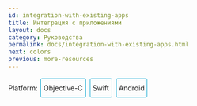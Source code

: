 ```yaml
---
id: integration-with-existing-apps
title: Интеграция с приложениями
layout: docs
category: Руководства
permalink: docs/integration-with-existing-apps.html
next: colors
previous: more-resources
---
```


<div class="integration-toggler">
<style>
.integration-toggler a {
  display: inline-block;
  padding: 10px 5px;
  margin: 2px;
  border: 1px solid #05A5D1;
  border-radius: 3px;
  text-decoration: none !important;
}
.display-platform-objc .integration-toggler .button-objc,
.display-platform-swift .integration-toggler .button-swift,
.display-platform-android .integration-toggler .button-android {
  background-color: #05A5D1;
  color: white;
}
block { display: none; }
.display-platform-objc .objc,
.display-platform-swift .swift,
.display-platform-android .android {
  display: block;
}</style>
<span>Platform:</span>
<a href="javascript:void(0);" class="button-objc" onclick="display('platform', 'objc')">Objective-C</a>
<a href="javascript:void(0);" class="button-swift" onclick="display('platform', 'swift')">Swift</a>
<a href="javascript:void(0);" class="button-android" onclick="display('platform', 'android')">Android</a>
</div>

<block class="android" />

> Этот раздел будет вскоре обновлен чтобы показать интеграцию более приближенного к реальному приложения, такого как мобильное приложение 2048, которое использовалось для Objective-C и Swift.

<block class="objc swift android" />

## Ключевые понятия

React Native отлично поддходит для разработки новых мобильных приложений с нуля. Однако он также хорошо подходит для добавление нового представления или user flow к существующим нативным приложениям. За несколько шагов можно добавить новый функционал, разработанный на React Native, а также экраны, представления и т.д.

<block class="objc swift" />

Основные шаги для интеграции компонентов React Native в ваше приложение iOS:

1. Определитесь какие компоненты React Native вы хотите интегрировать.
2. Создайте `Podfile`, содержащий `subspec` для всех компонентов React Native, которые потребуются вам для интеграции.
3. Создайте свои компоненты React Native на JavaScript.
4. Добавьте новый обработчик событий, который создаст `RCTRootView`, который указывает на ваш компонент React Native и его имя `AppRegistry`, которое вы указали в `index.ios.js`.
5. Запустите сервер React Native и ваше нативное приложение.
6. Если нужно, добавьте другие компоненты React Native.
7. Исправьте все недочёты с помощью [отладки](/react-native/releases/next/docs/debugging.html).
8. Подготовьте [деплой](/react-native/docs/running-on-device-ios.html) (например с помощью скрипта `react-native-xcode.sh`).
9. Зарабатывайте!

<block class="android" />

Основные шаги для интеграции компонентов React Native в ваше приложение Android:

1. Определитесь какие компоненты React Native вы хотите интегрировать.
2. Установите `react-native` в корневой каталог вашего приложения Android. Вы увидите каталог `node_modules/`.
3. Создайте свои компоненты React Native на JavaScript.
4. Добавьте `com.facebook.react:react-native:+` и `maven` в ваш файл `build.gradle` с указанием на двоичные файлы `react-native`, расположенные в директории `node_nodules/`.
4. Создайте свою `Activity`, которая создает `ReactRootView`.
5. Запустите сервер React Native и ваше нативное приложение.
6. Если нужно, добавьте другие компоненты React Native.
7. Исправьте все недочёты с помощью [отладки](/react-native/releases/next/docs/debugging.html).
8. [Подготовьте](/react-native/releases/next/docs/signed-apk-android.html) [деплой](/react-native/docs/running-on-device-android.html).
9. Зарабатывайте!

<block class="objc swift android" />

## Зависимости

<block class="android" />

Выполнив примеры из урока [Как начать с Android](/react-native/docs/getting-started.html) , вы установите соответствующие зависимости (например, `npm`) для React Native, платформы Android и вашей излюбленной среды разработки.

<block class="objc swift" />

### Основные

В качестве первого шага изучите руководство [Знакомство с React Native](/react-native/docs/getting-started.html) для вашей среды разработки и целевой платформы iOS, чтобы установить необходимые для React Native зависимости.

### CocoaPods

[CocoaPods](http://cocoapods.org) - менеджер пакетов для разработки на Mac и iOS. Он используется чтобы добавить актуальный код платформы React Native в ваш проект.

```bash
$ sudo gem install cocoapods
```

> Технически, можно не использовать CocoaPods, но при этом вам потребуется устаноить библиотеки и дополнения компоновщика вручную, что чрезмерно усложнит этот процесс.

## Демонстрационное мобильное приложение

<block class="objc" />

Предположим что [мобильное приложение для интеграции](https://github.com/JoelMarcey/iOS-2048) это игра [2048](https://en.wikipedia.org/wiki/2048_(video_game)). Вот так выглядит главное меню нативного приложения без использования React Native.

<block class="swift" />

Предположим что [мобильное приложение для интеграции](https://github.com/JoelMarcey/swift-2048) это игра [2048](https://en.wikipedia.org/wiki/2048_(video_game). Вот так выглядит главное меню нативного приложения без использования React Native.

<block class="objc swift" />

![До интеграции RN](img/react-native-existing-app-integration-ios-before.png)

## Зависимости

Для интеграция с React Native требуются React и модули nodejs React Native. Платформа React Native предоставит код, с помощью которого осуществляется интеграции вашего приложения.


### `package.json`

В файл `package.json` мы добавим зависимости пакета. Создайте этот файл в корневой директории вашего проекта если его там еще нет.

> Обычно при работе с проектами React Native вы разместите такие файлы как `package.json`, `index.ios.js` и т.д. в корневом каталоге вашего проекта, а затем расположите нативный код iOS в подкаталоге `ios/` в папке проекта Xcode (например, `.xcodeproj`).

Ниже указан пример пример файла `package.json`, содержащего минимальную конфигурацию.

> Номера версий могут менятся в зависимости от ваших потребностей. Но в большинстве случаев будет достаточно последних версий [React](https://github.com/facebook/react/releases) и [React Native](https://github.com/facebook/react/releases).

<block class="objc" />

```bash
{
  "name": "NumberTileGame",
  "version": "0.0.1",
  "private": true,
  "scripts": {
    "start": "node node_modules/react-native/local-cli/cli.js start"
  },
  "dependencies": {
    "react": "15.0.2",
    "react-native": "0.26.1"
  }
}
```

<block class="swift" />

```bash
{
  "name": "swift-2048",
  "version": "0.0.1",
  "private": true,
  "scripts": {
    "start": "node node_modules/react-native/local-cli/cli.js start"
  },
  "dependencies": {
    "react": "15.0.2",
    "react-native": "0.26.1"
  }
}
```

<block class="objc swift" />

### Установка пакетов

Установите React и модули React Native с помощью менеджера пакетов Node. Модули Node будут установлены в каталог `node_modules/` в корневой директории вашего проекта.

```bash
# From the directory containing package.json project, install the modules
# The modules will be installed in node_modules/
$ npm install
```

## Платформа React Native

Вы [уже установили](#package-dependencies) платформу React Native в виде модуля Node в вашем проекте. Теперь мы установим CocoaPods `Podfile` с дополнительными компонентами.

### Subspecs

Перед тем как интегрировать React Native в свое приложение, определитесь какие компоненты платформы React Native потребуются для вашего проекта. На этом этапе появляются `subspec`. При создании `Podfile`, вы указываете зависимости библиотек React Native, которые установите для того чтобы ваше приложение могло пользоваться ими. Каждая библиотека указывается в `Podfile` как `subspec`.


Список поддерживаемых `subspec` находится в файле [`node_modules/react-native/React.podspec`](https://github.com/facebook/react-native/blob/master/React.podspec). Они обычно называются соответственно функциональности. Например, вам всегда понадобится `subspec` `Core`. Она предоставит вам `AppRegistry`, `StyleSheet`, `View` и другие базовые библиотеки React Native. Если вы захотите добавить библиотеку `Text` (например, для элементов `<Text>`), то вам потребуется `subspec` `RCTText`. Если вы захотите добавить библиотеку `Image` (например, для элементов `<Image>`), то вам потребуется `subspec` `RCTImage`.

#### Podfile

После того как вы установили React и компоненты React Native в директорию `node_modules` с помощью Node и выбрали, какие элементы React Native вам требуется интегрировать, можете создать свой `Podfile` чтобы установить эти компоненты для использования в вашем приложении.

Проще всего создать `Podfile` это использовать команду `init` CocoaPods в каталоге нативного кода iOS в вашем проекте:

```bash
## В директории, где расположен ваш нативный код iOS (например, где находится файл `.xcodeproj`)
$ pod init
```

`Podfile` будет создан и расположится в каталоге *iOS* (например, `ios/`) вашего проекта и будет содержать базовую установку, которую можно настроить под ваши конктретные нужды. В итоге `Podfile` должен выглядеть как-то так:

<block class="objc" />

```
# Target это скорее всего это название вашего проекта.
target 'NumberTileGame' do

  # Директория 'node_modules' вероятно расположена в корневой папке вашего проекта,
  # но если она находится не там, измените `:path` соответственно
  pod 'React', :path => '../node_modules/react-native', :subspecs => [
    'Core',
    'RCTText',
    'RCTWebSocket', # нужно для отладки
    # Добавьте любые другие subspec, которые вы  хотите использованть в своем проекте
  ]

end
```

<block class="swift" />

```
source 'https://github.com/CocoaPods/Specs.git'

# Требуется для приложений Swift
platform :ios, '8.0'
use_frameworks!

# Target это скорее всего это название вашего проекта.
target 'swift-2048' do

  # Директория 'node_modules' вероятно расположена в корневой папке вашего проекта,
  # но если она находится не там, измените `:path` соответственно
  pod 'React', :path => '../node_modules/react-native', :subspecs => [
    'Core',
    'RCTText',
    'RCTWebSocket', # needed for debugging
    # Добавьте любые другие subspec, которые вы  хотите использованть в своем проекте
  ]

end
```

<block class="objc swift" />

#### Установка Pod

После того, как вы создали `Podfile`, вы можете установить pod React Native.

```bash
$ pod install
```

Вы должны увидеть такой вывод:

```bash
Analyzing dependencies
Fetching podspec for `React` from `../node_modules/react-native`
Downloading dependencies
Installing React (0.26.0)
Generating Pods project
Integrating client project
Sending stats
Pod installation complete! There are 3 dependencies from the Podfile and 1 total pod installed.
```

<block class="swift" />

> Если вы видите предупреждение "*The `swift-2048 [Debug]` target overrides the `FRAMEWORK_SEARCH_PATHS` build setting defined in `Pods/Target Support Files/Pods-swift-2048/Pods-swift-2048.debug.xcconfig`. This can lead to problems with the CocoaPods installation*", убедитесь что настройка `Framework Search Paths` в меню `Build Settings` для режимов `Debug` и `Release` содержит только `$(inherited)`.

<block class="objc swift" />

## Интеграция кода

Теперь, когда у нас есть основа пакета, мы изменим нативное приложение чтобы интегрировать React Native в приложение. Для нашего мобильного приложения 2048 мы добавим экран "High Score" с помощью React Native.

### Компонент React Native

Первые строки кода, которые мы напишем, являются реальным кодом React Native для нового экрана "High Score",который будет интегрирован в наше приложение.

#### Создайте файл `index.ios.js`

Сначала создайте пустой файл `index.ios.js`. Для простоты мы создаем этот файл в корнвой директории проекта.

> `index.ios.js` отправная точка для приложений React Native на iOS. Он требуется всегда. Это может быть небольшой файл, который `require` другие файлы, являющиеся частью вашего компонента React Native или приложения, или он может содержать весь код, который необходим вашему приложению. В нашем случае мы просто поместим весь код в файл `index.ios.js`

```bash
# В корневой директории вашего проекта
$ touch index.ios.js
```

#### Добавьте свой код React Native

Создайте свой компонент в файле `index.ios.js`. В нашем образце мы добавим простой компонент `<Text>` в стилизованный компонент `<View>`

```js
'use strict';

import React from 'react';
import {
  AppRegistry,
  StyleSheet,
  Text,
  View
} from 'react-native';

class RNHighScores extends React.Component {
  render() {
    var contents = this.props["scores"].map(
      score => <Text key={score.name}>{score.name}:{score.value}{"\n"}</Text>
    );
    return (
      <View style={styles.container}>
        <Text style={styles.highScoresTitle}>
          2048 High Scores!
        </Text>
        <Text style={styles.scores}>
          {contents}
        </Text>
      </View>
    );
  }
}

const styles = StyleSheet.create({
  container: {
    flex: 1,
    justifyContent: 'center',
    alignItems: 'center',
    backgroundColor: '#FFFFFF',
  },
  highScoresTitle: {
    fontSize: 20,
    textAlign: 'center',
    margin: 10,
  },
  scores: {
    textAlign: 'center',
    color: '#333333',
    marginBottom: 5,
  },
});

// Module name
AppRegistry.registerComponent('RNHighScores', () => RNHighScores);
```

> `RNHighScores` это название вашего модуля, которое будет использоваться для добавления представления в React Native из вашего приложения iOS.

## Магия: `RCTRootView`

Теперь, когда ваш компонент React Native создан в `index.ios.js`, нужно присоединить компонент к новому или существующему `ViewController`. Проще всего это сделать - создать дополнительный создать путь события к вашему компоненту и затем добавить этот компонент к существующему `ViewController`.

Мы свяжем наш компонент React Native с новым нативным представлением во `ViewController` который фактически будет содержать его, вызывая `RCTRootView` .

### Создайте путь событи

В главное меню игры можно добавить новую ссылку для перехода на страницу "High Score", созданную с помощью React Native.

![Путь события](img/react-native-add-react-native-integration-link.png)

#### Обработчик события

Теперь мы добавим обработчик события к ссылке меню. Для этого к основному `ViewController` вашего приложения будет добавлен новый метод. Здесь главную роль играет `RCTRootView`.

Когда вы создаете приложение React Native, вы используете упаковщик React Native чтобы создать файл `index.ios.bundle`, который будет обслуживаться сервером React Native. Внутри `index.ios.bundle` будет расположен наш модуль `RNHighScore`. Таким образом, мы должны направить наш `RCTRootView` на расположение ресурса `index.ios.bundle` (через `NSURL`) и связать его с модулем.

Для упрощения отладки мобильного приложения, зарегистрируем тот факт что обработчик событий был вызван. Затем мы создадим строку с указанием расположения нашего кода React Native, который назодится в `index.ios.bundle`. Наконец, мы создадим основной `RCTRootView`. Обратите внимание на то как мы указываем `RNHighScores` как `moduleName` который мы создали [ранее](#the-react-native-component) при написании кода нашего компонента React Native.

<block class="objc" />

Сначала произведите `import` библиотеки `RCTRootView`.

```
#import "RCTRootView.h"
```

> `initialProperties` указаны здесь в иллюстративных целях для того чтобы у нас были некоторые данные для нашего представления "High Scores". Чтобы получить доступ к этим данным в нашем компоненте React Native, мы будем использовать `this.props`.

```
- (IBAction)highScoreButtonPressed:(id)sender {
    NSLog(@"High Score Button Pressed");
    NSURL *jsCodeLocation = [NSURL
                             URLWithString:@"http://localhost:8081/index.ios.bundle?platform=ios"];
    RCTRootView *rootView =
      [[RCTRootView alloc] initWithBundleURL : jsCodeLocation
                           moduleName        : @"RNHighScores"
                           initialProperties :
                             @{
                               @"scores" : @[
                                 @{
                                   @"name" : @"Alex",
                                   @"value": @"42"
                                  },
                                 @{
                                   @"name" : @"Joel",
                                   @"value": @"10"
                                 }
                               ]
                             }
                           launchOptions    : nil];
    UIViewController *vc = [[UIViewController alloc] init];
    vc.view = rootView;
    [self presentViewController:vc animated:YES completion:nil];
}
```

> Обратите внимание что `RCTRootView initWithURL` запускает новую JSC VM. Чтобы оптимизировать использование ресурсов и упростить коммуникацию между представлениями React Native в различных частях вашего нативного мобильного приложения, вы можете использовать различные представления React Native, которые связаны с отдельной средой выполнения JS. Чтобы сделать это, используйте [`RCTBridge initWithBundleURL`](https://github.com/facebook/react-native/blob/master/React/Base/RCTBridge.h#L93) вместо `[RCTRootView alloc] initWithURL` чтобы создать мост, а затем используйте `RCTRootView initWithBridge`.

<block class="swift" />

First `import` the `React` library.

```
import React
```

> `initialProperties`указаны здесь в иллюстративных целях для того чтобы у нас были некоторые данные для нашего представления "High Scores". Чтобы получить доступ к этим данным в нашем компоненте React Native, мы будем использовать`this.props`.

```
@IBAction func highScoreButtonTapped(sender : UIButton) {
  NSLog("Hello")
  let jsCodeLocation = NSURL(string: "http://localhost:8081/index.ios.bundle?platform=ios")
  let mockData:NSDictionary = ["scores":
      [
          ["name":"Alex", "value":"42"],
          ["name":"Joel", "value":"10"]
      ]
  ]

  let rootView = RCTRootView(
      bundleURL: jsCodeLocation,
      moduleName: "RNHighScores",
      initialProperties: mockData as [NSObject : AnyObject],
      launchOptions: nil
  )
  let vc = UIViewController()
  vc.view = rootView
  self.presentViewController(vc, animated: true, completion: nil)
}
```

> Обратите внимание что `RCTRootView bundleURL` запускает новую JSC VM. Чтобы оптимизировать использование ресурсов и упростить коммуникацию между представлениями React Native в различных частях вашего нативного мобильного приложения, вы можете использовать различные представления React Native, которые связаны с отдельной средой выполнения JS. Чтобы сделать это, используйте [`RCTBridge initWithBundleURL`](https://github.com/facebook/react-native/blob/master/React/Base/RCTBridge.h#L93) вместо `RCTRootView bundleURL`, чтобы создать мост, а затем используйте `RCTRootView initWithBridge`.

<block class="objc" />

> При создании рабочей версии вашего мобильного приложения NSURL может указать на предварительно собранный файл на диске подобным образом `[[NSBundle mainBundle] URLForResource:@"main" withExtension:@"jsbundle"];`. Чтобы сгенерировать этот файл, вы можете использовать скрипт `react-native-xcode.sh` из директории `node_modules/react-native/packager/`.

<block class="swift" />

> При создании рабочей версии вашего мобильного приложения NSURL может указывать на предварительно собранный файл на диске подобным образом `let mainBundle = NSBundle(URLForResource: "main" withExtension:"jsbundle")`. Чтобы сгенерировать этот файл, вы можете использовать скрипт `react-native-xcode.sh` из директории `node_modules/react-native/packager/`.

<block class="objc swift" />

#### Связка

Свяжите новую ссылку в главном меню с новым методом обработчика событий.

![Путь события](img/react-native-add-react-native-integration-wire-up.png)

> Один из самых простых способов сделать это - открыть представление в сценарии и нажать правой кнопкой на новой ссылке. Выберите, например, событие `Touch Up Inside`, перетащите в сценарий, а затем выберите создаваемый метод из списка.

## перетащите в сценарий, а затем выберите создаваемый метод из списка

Вы проделали все основные шаги, необходимые для интегрирования React Native с вашим приложением. Теперь мы запустим упаковщик React Native чтобы создать пакет `index.ios.bundle` и сервер, работающий на `localhost`, чтобы запустить его  .

### App Transport Security

Apple блокирует загрузку неявных полнотекстовых ресурсов по HTTP. Поэтому мы должны добавить указанный файл `Info.plist` (или его эквивалент).

```xml
<key>NSAppTransportSecurity</key>
<dict>
    <key>NSExceptionDomains</key>
    <dict>
        <key>localhost</key>
        <dict>
            <key>NSTemporaryExceptionAllowsInsecureHTTPLoads</key>
            <true/>
        </dict>
    </dict>
</dict>
```

### Запустите упаковщик

```bash
# В корневой директории вашего проекта, где расположена папка `node_modules`.
$ npm start
```

### Запустите мобильное приложение

Запустите сборку с помощью Xcode или вашего избранного редактора, а затем как обычно запустите ваше нативное приложение iOS. Вы также можете запустить мобильное приложение с использованием командной строки:

```bash
# В корневой директории вашего проекта
$ react-native run-ios
```

В нашем примере приложения вы должны увидеть ссылку на "High Scores", а после нажатия на нее вы сможете увидеть рендеринг вашего компонента React Native..

Основной экран *нативного* приложения:

![Основной экран](img/react-native-add-react-native-integration-example-home-screen.png)

Экран *React Native*, отображающий экран High Scores:

![High Scores](img/react-native-add-react-native-integration-example-high-scores.png)

> Если при запуске мобильного приложения у вас появляются проблемы с определением модуля, пожалуйста, посмотрите [возможное описание решения на GitHub](https://github.com/facebook/react-native/issues/4968). [ Этот комментарий](https://github.com/facebook/react-native/issues/4968#issuecomment-220941717) был новейшим решением этой проблемы на момент написания этой версии документации.

### Посмотреть код

<block class="objc" />

Вы можете изучить приведенный здесь код на [GitHub](https://github.com/JoelMarcey/iOS-2048/commit/9ae70c7cdd53eb59f5f7c7daab382b0300ed3585).

<block class="swift" />

Вы можете изучить приведенный здесь код на [GitHub](https://github.com/JoelMarcey/swift-2048/commit/13272a31ee6dd46dc68b1dcf4eaf16c1a10f5229).

<block class="android" />

## Добавьте JS в свое мобильное приложение

В корневом каталоге вашего мобильного приложения запустите:

    $ npm init
    $ npm install --save react react-native
    $ curl -o .flowconfig https://raw.githubusercontent.com/facebook/react-native/master/.flowconfig

Этот код создаст модуль nodejs для вашего мобильного приложения и добавит зависимость npm `react-native`. Теперь откройте только что созданный файл `package.json` и добавьте следующий код в раздел `scripts`:

    "start": "node node_modules/react-native/local-cli/cli.js start"

Скопируйте и вставьте нижеследующий код в файл `index.android.js` находящийся в вашем корневом каталоге. Это скелет мобильного приложения React Native:

```js
'use strict';

import React from 'react';
import {
  AppRegistry,
  StyleSheet,
  Text,
  View
} from 'react-native';

class HelloWorld extends React.Component {
  render() {
    return (
      <View style={styles.container}>
        <Text style={styles.hello}>Hello, World</Text>
      </View>
    )
  }
}
var styles = StyleSheet.create({
  container: {
    flex: 1,
    justifyContent: 'center',
  },
  hello: {
    fontSize: 20,
    textAlign: 'center',
    margin: 10,
  },
});

AppRegistry.registerComponent('HelloWorld', () => HelloWorld);
```

## Подготовка существующего мобильного приложения

In your app's `build.gradle` file add the React Native dependency:
```
dependencies {
    ...
    compile "com.facebook.react:react-native:+" // From node_modules.
}
```

> If you want to ensure that you are always using a specific React Native version in your native build, replace `+` with an actual React Native version you've downloaded from `npm`.

В файл `build.gradle` вашего проекта добавьте локальный каталог React Native maven:

```
allprojects {
    repositories {
        ...
        maven {
            // All of React Native (JS, Android binaries) is installed from npm
            url "$rootDir/../node_modules/react-native/android"
        }
    }
    ...
}
```

> Make sure that the path is correct! You shouldn’t run into any “Failed to resolve: com.facebook.react:react-native:0.x.x" errors after running Gradle sync in Android Studio.

Next, make sure you have the Internet permission in your `AndroidManifest.xml`:

    <uses-permission android:name="android.permission.INTERNET" />

Это потребуется только в режиме разработки для перезагрузки JavaScript с сервера для разработки. Если необходимо, вы можете убрать этот код в сборке продакшн-версии..

## Добавьте нативный код

Добавьте нативный код чтобы запустить среду выполнения React Native и заставить ее что-то отобразить. Чтобы это сделать, мы собираемся создать `Activity`, которая создаст `ReactRootView`, запустит приложение React и настроит его как основное представление.

> If you are targetting Android version <5, use the `AppCompatActivity` class from the `com.android.support:appcompat` package instead of `Activity`.

> If you find out later that your app crashes due to `Didn't find class "com.facebook.jni.IteratorHelper"` exception, uncomment the `setUseOldBridge` line. [See related issue on GitHub.](https://github.com/facebook/react-native/issues/8701)

```java
public class MyReactActivity extends Activity implements DefaultHardwareBackBtnHandler {
    private ReactRootView mReactRootView;
    private ReactInstanceManager mReactInstanceManager;

    @Override
    protected void onCreate(Bundle savedInstanceState) {
        super.onCreate(savedInstanceState);

        mReactRootView = new ReactRootView(this);
        mReactInstanceManager = ReactInstanceManager.builder()
                .setApplication(getApplication())
                .setBundleAssetName("index.android.bundle")
                .setJSMainModuleName("index.android")
                .addPackage(new MainReactPackage())
                .setUseDeveloperSupport(BuildConfig.DEBUG)
                .setInitialLifecycleState(LifecycleState.RESUMED)
                //.setUseOldBridge(true) // uncomment this line if your app crashes
                .build();
        mReactRootView.startReactApplication(mReactInstanceManager, "HelloWorld", null);

        setContentView(mReactRootView);
    }

    @Override
    public void invokeDefaultOnBackPressed() {
        super.onBackPressed();
    }
}
```

> If you are using a starter kit for React Native, replace the "HelloWorld" string with the one in your index.android.js file (it’s the first argument to the `AppRegistry.registerComponent()` method).

If you are using Android Studio, use `Alt + Enter` to add all missing imports in your MyReactActivity class. Be careful to use your package’s `BuildConfig` and not the one from the `...facebook...` package.

We need set the theme of `MyReactActivity` to `Theme.AppCompat.Light.NoActionBar` because some components rely on this theme.
```xml
<activity
  android:name=".MyReactActivity"
  android:label="@string/app_name"
  android:theme="@style/Theme.AppCompat.Light.NoActionBar">
</activity>
```



> `ReactInstanceManager` может быть использован совместно различными активностями и/или фрагментами. Вам потребуется создать собственный `ReactFragment` или `ReactActivity` и иметь *контейнер* синглета, который содержит `ReactInstanceManager`. Когда вам требуется `ReactInstanceManager` (например, чтобы подключить `ReactInstanceManager` к жизненному циклу Активностей или Фрагментов), используйте предлагаемый синглет.

Затем нам нужно передать колбэки жизненного цикла Активности в `ReactInstanceManager`:

```java
@Override
protected void onPause() {
    super.onPause();

    if (mReactInstanceManager != null) {
        mReactInstanceManager.onPause();
    }
}

@Override
protected void onResume() {
    super.onResume();

    if (mReactInstanceManager != null) {
        mReactInstanceManager.onResume(this, this);
    }
}

@Override
protected void onDestroy() {
    super.onDestroy();

    if (mReactInstanceManager != null) {
        mReactInstanceManager.onDestroy();
    }
}
```

Мы также должны обработать нажатие кнопки "Назад" в React Native:

```java
@Override
 public void onBackPressed() {
    if (mReactInstanceManager != null) {
        mReactInstanceManager.onBackPressed();
    } else {
        super.onBackPressed();
    }
}
```

Вышеприведенный код позволяет JavaScript управлять тем, что происходит, когда пользователь нажимает аппаратную кнопку "Назад" (например, для реализации навигации). Если JavaScript не обрабатывает нажатие кнопки "Назад", может быть вызван метод `invokeDefaultOnBackPressed`. По умолчанию это просто завершит вашу `Activity`.

Finally, we need to hook up the dev menu. By default, this is activated by (rage) shaking the device, but this is not very useful in emulators. So we make it show when you press the hardware menu button (use `Ctrl + M` if you're using Android Studio emulator):

```java
@Override
public boolean onKeyUp(int keyCode, KeyEvent event) {
    if (keyCode == KeyEvent.KEYCODE_MENU && mReactInstanceManager != null) {
        mReactInstanceManager.showDevOptionsDialog();
        return true;
    }
    return super.onKeyUp(keyCode, event);
}
```

Вот и все. Теперь ваша Активность готова к запуску кода JavaScript

## Запустите ваше мобильное приложение

Чтобы запустить ваше мобильное приложение, нужно сначала запустить сервер разработки. Чтобы сделать это, просто выполните нижеследующую команду из корневого каталога:

    $ npm start

Now build and run your Android app as normal (`./gradlew installDebug` from command-line; in Android Studio just create debug build as usual).

> If you are using Android Studio for your builds and not the Gradle Wrapper directly, make sure you install [watchman](https://facebook.github.io/watchman/) before running `npm start`. It will prevent the packager from crashing due to conflicts between Android Studio and the React Native packager.

Once you reach your React-powered activity inside the app, it should load the JavaScript code from the development server and display:

![Скриншот](img/EmbeddedAppAndroid.png)

<script>
// Конвертация <div>...<span><block /></span>...</div>
// В форму <div>...<block />...</div>
var blocks = document.getElementsByTagName('block');
for (var i = 0; i < blocks.length; ++i) {
  var block = blocks[i];
  var span = blocks[i].parentNode;
  var container = span.parentNode;
  container.insertBefore(block, span);
  container.removeChild(span);
}
// Конвертация <div>...<block />content<block />...</div>
// В форму <div>...<block>content</block><block />...</div>
blocks = document.getElementsByTagName('block');
for (var i = 0; i < blocks.length; ++i) {
  var block = blocks[i];
  while (block.nextSibling && block.nextSibling.tagName !== 'BLOCK') {
    block.appendChild(block.nextSibling);
  }
}
function display(type, value) {
  var container = document.getElementsByTagName('block')[0].parentNode;
  container.className = 'display-' + type + '-' + value + ' ' +
    container.className.replace(RegExp('display-' + type + '-[a-z]+ ?'), '');
  console.log(container.className);
  event && event.preventDefault();
}

// If we are coming to the page with a hash in it (i.e. from a search, for example), try to get
// us as close as possible to the correct platform and dev os using the hashtag and block walk up.
var foundHash = false;
if (window.location.hash !== '' && window.location.hash !== 'content') { // content is default
  var hashLinks = document.querySelectorAll('a.hash-link');
  for (var i = 0; i < hashLinks.length && !foundHash; ++i) {
    if (hashLinks[i].hash === window.location.hash) {
      var parent = hashLinks[i].parentElement;
      while (parent) {
        if (parent.tagName === 'BLOCK') {
          var targetPlatform = null;
          // Could be more than one target platform, but just choose some sort of order
          // of priority here.

          // Target Platform
          if (parent.className.indexOf('objc') > -1) {
            targetPlatform = 'objc';
          } else if (parent.className.indexOf('swift') > -1) {
            targetPlatform = 'swift';
          } else if (parent.className.indexOf('android') > -1) {
            targetPlatform = 'android';
          } else {
            break; // assume we don't have anything.
          }
          // We would have broken out if both targetPlatform and devOS hadn't been filled.
          display('platform', targetPlatform);
          foundHash = true;
          break;
        }
        parent = parent.parentElement;
      }
    }
  }
}
// Do the default if there is no matching hash
if (!foundHash) {
  var isMac = navigator.platform === 'MacIntel';
  display('platform', isMac ? 'objc' : 'android');
}
</script>

## Creating a release build in Android Studio

You can use Android Studio to create your release builds too! It’s as easy as creating release builds of your previously-existing native Android app. There’s just one additional step, which you’ll have to do before every release build. You need to execute the following to create a React Native bundle, which’ll be included with your native Android app:

    $ react-native bundle --platform android --dev false --entry-file index.android.js --bundle-output android/com/your-company-name/app-package-name/src/main/assets/index.android.bundle --assets-dest android/com/your-company-name/app-package-name/src/main/res/

Don’t forget to replace the paths with correct ones and create the assets folder if it doesn’t exist!

Now just create a release build of your native app from within Android Studio as usual and you should be good to go!
